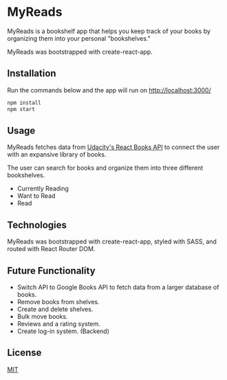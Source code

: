 # MyReads

MyReads is a bookshelf app that helps you keep track of your books by organizing them into your personal "bookshelves." 

MyReads was bootstrapped with create-react-app.

## Installation

Run the commands below and the app will run on [http://localhost:3000/](http://localhost:3000/)

```bash
npm install
npm start
```
## Usage

MyReads fetches data from [Udacity's React Books API](https://reactnd-books-api.udacity.com/) to connect the user with an expansive library of books. 

The user can search for books and organize them into three different bookshelves.
 
* Currently Reading
* Want to Read
* Read

## Technologies

MyReads was bootstrapped with create-react-app, styled with SASS, and routed with React Router DOM. 

## Future Functionality

* Switch API to Google Books API to fetch data from a larger database of books.
* Remove books from shelves.
* Create and delete shelves.
* Bulk move books.
* Reviews and a rating system.
* Create log-in system. (Backend)

## License
[MIT](https://choosealicense.com/licenses/mit/)